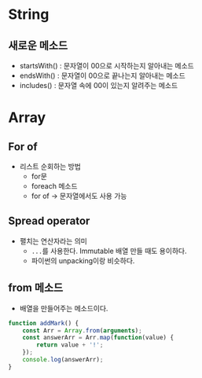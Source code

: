 # String
## 새로운 메소드
* startsWith() : 문자열이 00으로 시작하는지 알아내는 메소드
* endsWith() : 문자열이 00으로 끝나는지 알아내는 메소드
* includes() : 문자열 속에 00이 있는지 알려주는 메소드

# Array

## For of
* 리스트 순회하는 방법
	* for문
	* foreach 메소드
	* for of -> 문자열에서도 사용 가능
## Spread operator
* 펼치는 연산자라는 의미
	* `...`를 사용한다. Immutable 배열 만들 때도 용이하다.
	* 파이썬의 unpacking이랑 비슷하다.

## from 메소드
* 배열을 만들어주는 메소드이다.
```javascript
function addMark() {
	const Arr = Array.from(arguments);
	const answerArr = Arr.map(function(value) {
		return value + '!';
	});
	console.log(answerArr);
}
```
